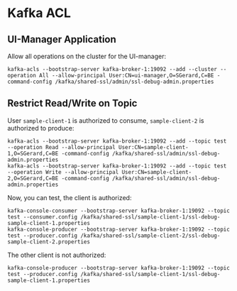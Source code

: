 # Kafka ACL

## UI-Manager Application

Allow all operations on the cluster for the UI-manager:
````
kafka-acls --bootstrap-server kafka-broker-1:19092 --add --cluster --operation All --allow-principal User:CN=ui-manager,O=SGerard,C=BE -command-config /kafka/shared-ssl/admin/ssl-debug-admin.properties
````


## Restrict Read/Write on Topic

User `sample-client-1` is authorized to consume, `sample-client-2` is authorized to produce:
````
kafka-acls --bootstrap-server kafka-broker-1:19092 --add --topic test --operation Read --allow-principal User:CN=sample-client-1,O=SGerard,C=BE -command-config /kafka/shared-ssl/admin/ssl-debug-admin.properties
kafka-acls --bootstrap-server kafka-broker-1:19092 --add --topic test --operation Write --allow-principal User:CN=sample-client-2,O=SGerard,C=BE -command-config /kafka/shared-ssl/admin/ssl-debug-admin.properties
````

Now, you can test, the client is authorized:
````
kafka-console-consumer --bootstrap-server kafka-broker-1:19092 --topic test --consumer.config /kafka/shared-ssl/sample-client-1/ssl-debug-sample-client-1.properties
kafka-console-producer --bootstrap-server kafka-broker-1:19092 --topic test --producer.config /kafka/shared-ssl/sample-client-2/ssl-debug-sample-client-2.properties
````

The other client is not authorized:
````
kafka-console-producer --bootstrap-server kafka-broker-1:19092 --topic test --producer.config /kafka/shared-ssl/sample-client-1/ssl-debug-sample-client-1.properties
````
